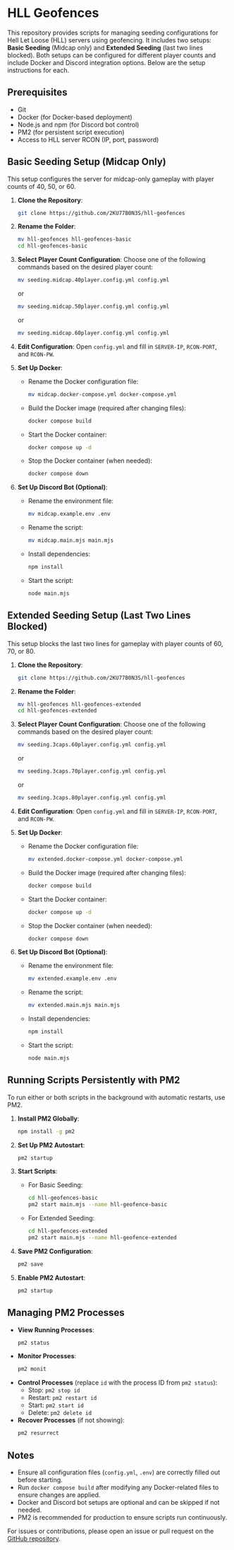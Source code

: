 # HLL Geofences

This repository provides scripts for managing seeding configurations for Hell Let Loose (HLL) servers using geofencing. It includes two setups: **Basic Seeding** (Midcap only) and **Extended Seeding** (last two lines blocked). Both setups can be configured for different player counts and include Docker and Discord integration options. Below are the setup instructions for each.

## Prerequisites

- Git
- Docker (for Docker-based deployment)
- Node.js and npm (for Discord bot control)
- PM2 (for persistent script execution)
- Access to HLL server RCON (IP, port, password)

## Basic Seeding Setup (Midcap Only)

This setup configures the server for midcap-only gameplay with player counts of 40, 50, or 60.

1. **Clone the Repository**:
   ```bash
   git clone https://github.com/2KU77B0N3S/hll-geofences
   ```

2. **Rename the Folder**:
   ```bash
   mv hll-geofences hll-geofences-basic
   cd hll-geofences-basic
   ```

3. **Select Player Count Configuration**:
   Choose one of the following commands based on the desired player count:
   ```bash
   mv seeding.midcap.40player.config.yml config.yml
   ```
   or
   ```bash
   mv seeding.midcap.50player.config.yml config.yml
   ```
   or
   ```bash
   mv seeding.midcap.60player.config.yml config.yml
   ```

4. **Edit Configuration**:
   Open `config.yml` and fill in `SERVER-IP`, `RCON-PORT`, and `RCON-PW`.

5. **Set Up Docker**:
   - Rename the Docker configuration file:
     ```bash
     mv midcap.docker-compose.yml docker-compose.yml
     ```
   - Build the Docker image (required after changing files):
     ```bash
     docker compose build
     ```
   - Start the Docker container:
     ```bash
     docker compose up -d
     ```
   - Stop the Docker container (when needed):
     ```bash
     docker compose down
     ```

6. **Set Up Discord Bot (Optional)**:
   - Rename the environment file:
     ```bash
     mv midcap.example.env .env
     ```
   - Rename the script:
     ```bash
     mv midcap.main.mjs main.mjs
     ```
   - Install dependencies:
     ```bash
     npm install
     ```
   - Start the script:
     ```bash
     node main.mjs
     ```

## Extended Seeding Setup (Last Two Lines Blocked)

This setup blocks the last two lines for gameplay with player counts of 60, 70, or 80.

1. **Clone the Repository**:
   ```bash
   git clone https://github.com/2KU77B0N3S/hll-geofences
   ```

2. **Rename the Folder**:
   ```bash
   mv hll-geofences hll-geofences-extended
   cd hll-geofences-extended
   ```

3. **Select Player Count Configuration**:
   Choose one of the following commands based on the desired player count:
   ```bash
   mv seeding.3caps.60player.config.yml config.yml
   ```
   or
   ```bash
   mv seeding.3caps.70player.config.yml config.yml
   ```
   or
   ```bash
   mv seeding.3caps.80player.config.yml config.yml
   ```

4. **Edit Configuration**:
   Open `config.yml` and fill in `SERVER-IP`, `RCON-PORT`, and `RCON-PW`.

5. **Set Up Docker**:
   - Rename the Docker configuration file:
     ```bash
     mv extended.docker-compose.yml docker-compose.yml
     ```
   - Build the Docker image (required after changing files):
     ```bash
     docker compose build
     ```
   - Start the Docker container:
     ```bash
     docker compose up -d
     ```
   - Stop the Docker container (when needed):
     ```bash
     docker compose down
     ```

6. **Set Up Discord Bot (Optional)**:
   - Rename the environment file:
     ```bash
     mv extended.example.env .env
     ```
   - Rename the script:
     ```bash
     mv extended.main.mjs main.mjs
     ```
   - Install dependencies:
     ```bash
     npm install
     ```
   - Start the script:
     ```bash
     node main.mjs
     ```

## Running Scripts Persistently with PM2

To run either or both scripts in the background with automatic restarts, use PM2.

1. **Install PM2 Globally**:
   ```bash
   npm install -g pm2
   ```

2. **Set Up PM2 Autostart**:
   ```bash
   pm2 startup
   ```

3. **Start Scripts**:
   - For Basic Seeding:
     ```bash
     cd hll-geofences-basic
     pm2 start main.mjs --name hll-geofence-basic
     ```
   - For Extended Seeding:
     ```bash
     cd hll-geofences-extended
     pm2 start main.mjs --name hll-geofence-extended
     ```

4. **Save PM2 Configuration**:
   ```bash
   pm2 save
   ```

5. **Enable PM2 Autostart**:
   ```bash
   pm2 startup
   ```

## Managing PM2 Processes

- **View Running Processes**:
  ```bash
  pm2 status
  ```
- **Monitor Processes**:
  ```bash
  pm2 monit
  ```
- **Control Processes** (replace `id` with the process ID from `pm2 status`):
  - Stop: `pm2 stop id`
  - Restart: `pm2 restart id`
  - Start: `pm2 start id`
  - Delete: `pm2 delete id`
- **Recover Processes** (if not showing):
  ```bash
  pm2 resurrect
  ```

## Notes

- Ensure all configuration files (`config.yml`, `.env`) are correctly filled out before starting.
- Run `docker compose build` after modifying any Docker-related files to ensure changes are applied.
- Docker and Discord bot setups are optional and can be skipped if not needed.
- PM2 is recommended for production to ensure scripts run continuously.

For issues or contributions, please open an issue or pull request on the [GitHub repository](https://github.com/2KU77B0N3S/hll-geofences).

